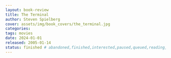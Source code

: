 ```yaml
---
layout: book-review
title: The Terminal
author: Steven Spielberg
cover: assets/img/book_covers/the_terminal.jpg
categories:
tags: movies
date: 2024-01-01
released: 2005-01-14
status: finished # abandoned,finished,interested,paused,queued,reading,reread
---
```

